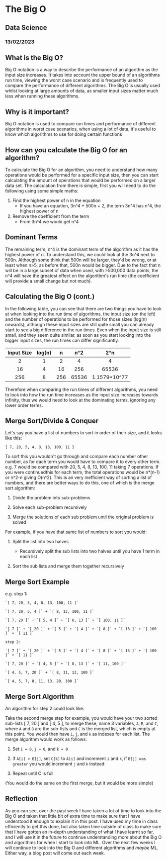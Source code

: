 # The Big O
## Data Science
### 13/02/2023

## What is the Big O?
Big O notation is a way to describe the performance of an algorithm as the input size increases. It takes into account the upper bound of an algorithms run time, viewing the worst case scenario and is frequently used to compare the performance of different algorithms. The Big O is usually used whilst looking at large amounts of data, as smaller input sizes matter much less when running these algorithms.

## Why is it important?
Big O notation is used to compare run times and performance of different algorithms in worst case scenarios, when using a lot of data, it's useful to know which algorithms to use for doing certain functions

## How can you calculate the Big O for an algorithm?
To calculate the Big O for an algorithm, you need to understand how many operations would be performed for a specific input size, then you can start calculating the amount of operations that would be performed on a larger data set. The calculation from there is simple, first you will need to do the following using some simple maths:

1. Find the highest power of n in the equation
    - If you have an equation, 3n^4 + 500n + 2, the term 3n^4 has n^4, the highest power of n
2. Remove the coefficient from the term
    - From 3n^4 we would get n^4

## Dominant Terms
The remaining term, n^4 is the dominant term of the algorithm as it has the highest power of n. To understand this, we could look at the 3n^4 next to 500n. Although some think that 500n will be larger, they'd be wrong, or at least when n>5, as before that, 500n would be bigger. Due to the fact that n will be in a large subset of data when used, with >500,000 data points, the n^4 will have the greatest effect on the algorithm's run time (the coefficient will provide a small change but not much).

## Calculating the Big O (cont.)
In the following table, you can see that there are two things you have to look at when looking into the run time of algorithms, the input size (on the left) and the number of operations to be performed for those sizes (log(n) onwards), although these input sizes are still quite small you can already start to see a big difference in the run times. Even when the input size is still small, and they seem quite similar, as soon as you start looking into the bigger input sizes, the run times can differ significantly.

| Input Size | log(n) |  n  |  n^2  |      2^n     |
|:----------:|:------:|:---:|:-----:|:------------:|
|      2     |    1   |  2  |   4   |       4      |
|     16     |    4   |  16 |  256  |     65536    |
|     256    |    8   | 256 | 65536 | 1.1579*10^77 |

Therefore when comparing the run times of different algorithms, you need to look into how the run time increases as the input size increases towards infinity, thus we would need to look at the dominating terms, ignoring any lower order terms.

## Merge Sort/Divide & Conquer
Let's say you have a list of numbers to sort in order of their size, and it looks like this:

`[ 7, 20, 5, 4, 8, 13, 100, 11 ]`

To sort this you wouldn't go through and compare each number other number, as for each term you would have to compare it to every other term. e.g. 7 would be compared with 20, 5, 4, 8, 13, 100, 11 taking 7 operations. If you were continuedthis for each term, the total operations would be n*(n-1) or n^2-n giving O(n^2). This is an very inefficient way of sorting a list of numbers, and there are better ways to do this, one of which is the merge sort algorithm:

1. Divide the problem into sub-problems

2. Solve each sub-problem recursively

3. Merge the solutions of each sub problem until the original problem is solved

For example, if you have that same list of numbers to sort you would:

1. Split the list into two halves
    - Recursively split the sub lists into two halves until you have 1 term in each list

2. Sort the sub lists and merge them together recursively

## Merge Sort Example

e.g.
    step 1:

    `[ 7, 20, 5, 4, 8, 13, 100, 11 ]`

    `[ 7, 20, 5, 4 ]` + `[ 8, 13, 100, 11 ]`
    
    `[ 7, 20 ]` + `[ 5, 4 ]` + `[ 8, 13 ]` + `[ 100, 11 ]`
    
    `[ 7 ]` + `[ 20 ]` + `[ 5 ]` + `[ 4 ]` + `[ 8 ]` + `[ 13 ]` + `[ 100 ]` + `[ 11 ]`

    step 2:

    `[ 7 ]` + `[ 20 ]` + `[ 5 ]` + `[ 4 ]` + `[ 8 ]` + `[ 13 ]` + `[ 100 ]` + `[ 11 ]`

    `[ 7, 20 ]` + `[ 4, 5 ]` + `[ 8, 13 ]` + `[ 11, 100 ]`

    `[ 4, 5, 7, 20 ]` + `[ 8, 11, 13, 100 ]`

    `[ 4, 5, 7, 8, 11, 13, 20, 100 ]`


## Merge Sort Algorithm
An algorithm for step 2 could look like:

Take the second merge step for example, you would have your two sorted sub-lists [ 7, 20 ] and [ 4, 5 ], to merge these, name 3 variables, `A`, `B`, and `C`, where `A` and `B` are the sub-lists and `C` is the merged list, which is empty at this point. You would then have `i`, `j`, and `k` as indexes for each list. The merge algorithm would work as follows:

1. Set `i = 0`, `j = 0`, and `k = 0`

2. If `A[i] > B[j]`, set `C[k]` to `A[i]` and increment `i` and `k`, if `B[j] was greater` you would increment `j` and `k` instead

3. Repeat until C is full

(You would do the same on the first merge, but it would be more simple)

## Reflection
As you can see, over the past week I have taken a lot of time to look into the Big O and taken that little bit of extra time to make sure that I have understood it enough to explain it in this post. I have used my time in class efficiently to get this done, but also taken time outside of class to make sure that I have gotten an in-depth understanding of what I have learnt so far, and I will use it in the future to continue understanding more about the Big O and algorithms for when I start to look into ML. Over the next few weeks I will continue to look into the Big O and different algorithms and *maybe* ML. Either way, a blog post will come out each week.